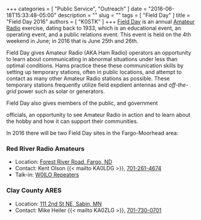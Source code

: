 +++
categories = [ "Public Service", "Outreach" ]
date = "2016-06-18T15:33:48-05:00"
description = ""
slug = ""
tags = [ "Field Day" ]
title = "Field Day 2016"
authors = [ "K0STK" ]
+++
[Field Day](http://www.arrl.org/field-day) is an annual [Amateur
Radio](http://www.arrl.org/what-is-ham-radio) exercise, dating back to
1933, which is an educational event, an operating event, and a public
relations event. This event is held on the 4th weekend in June; in 2016 that
is June 25th and 26th. 

Field Day gives Amateur Radio (AKA Ham Radio) operators an opportunity
to learn about communicating in abnormal situations under less than
optimal conditions. Hams practice these these communication skills by 
setting up temporary stations, often in public locations, and attempt to
contact as many other Amateur Radio stations as possible. These temporary
stations frequently utilize field expdient antennas and _off-the-grid_ power
such as solar or generators.

<!--more--> Field Day also gives members of the public, and government
officials, an opportunity to see Amateur Radio in action and to learn
about the hobby and how it can support their communities.

In 2016 there will be two Field Day sites in the Fargo-Moorhead area:

### Red River Radio Amateurs

* Location: [Forest River Road, Fargo, ND](/places/forest-river-road-field-day-site/)
* Contact: Kent Olson {{< mailto KA0LDG >}}, <a class="p-tel" href="tel:701-261-4674">701-261-4674</a>
* Talk-in: [W0ILO Repeaters](/radios/)

### Clay County ARES

* Location: [111 2nd St NE, Sabin, MN](/places/sabin-mn-field-day-site/)
* Contact: Mike Heiler {{< mailto KA0ZLG >}}, <a class="p-tel" href="tel:701-730-0701">701-730-0701</a>
